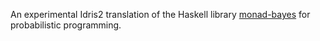 An experimental Idris2 translation of the Haskell library [monad-bayes](https://github.com/tweag/monad-bayes) for probabilistic programming.

